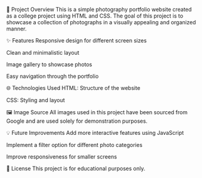📸 Project Overview
This is a simple photography portfolio website created as a college project using HTML and CSS. The goal of this project is to showcase a collection of photographs in a visually appealing and organized manner.

✨ Features
Responsive design for different screen sizes

Clean and minimalistic layout

Image gallery to showcase photos

Easy navigation through the portfolio

🌐 Technologies Used
HTML: Structure of the website

CSS: Styling and layout

🖼️ Image Source
All images used in this project have been sourced from Google and are used solely for demonstration purposes.

💡 Future Improvements
Add more interactive features using JavaScript

Implement a filter option for different photo categories

Improve responsiveness for smaller screens

📑 License
This project is for educational purposes only.
